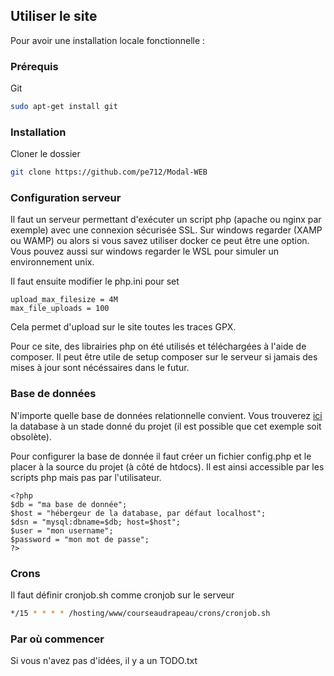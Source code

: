 ## Utiliser le site

Pour avoir une installation locale fonctionnelle :

### Prérequis

Git
```sh
sudo apt-get install git
```

### Installation
 
Cloner le dossier
```sh
git clone https://github.com/pe712/Modal-WEB
```


### Configuration serveur
Il faut un serveur permettant d'exécuter un script php (apache ou nginx par exemple) avec une connexion sécurisée SSL. Sur windows regarder (XAMP ou WAMP) ou alors si vous savez utiliser docker ce peut être une option. Vous pouvez aussi sur windows regarder le WSL pour simuler un environnement unix.

Il faut ensuite modifier le php.ini pour set 

    upload_max_filesize = 4M 
    max_file_uploads = 100

Cela permet d'upload sur le site toutes les traces GPX.

Pour ce site, des librairies php on été utilisés et téléchargées à l'aide de composer. Il peut être utile de setup composer sur le serveur si jamais des mises à jour sont nécéssaires dans le futur.


### Base de données
N'importe quelle base de données relationnelle convient.
Vous trouverez [ici](https://pe712.github.io/course-Bordeaux-X/media/courseaudrapeau.sql) la database à un stade donné du projet (il est possible que cet exemple soit obsolète).

Pour configurer la base de donnée il faut créer un fichier config.php et le placer à la source du projet (à côté de htdocs). Il est ainsi accessible par les scripts php mais pas par l'utilisateur.

    <?php
    $db = "ma base de donnée";
    $host = "hébergeur de la database, par défaut localhost";
    $dsn = "mysql:dbname=$db; host=$host";
    $user = "mon username";
    $password = "mon mot de passe";
    ?>

### Crons
Il faut définir cronjob.sh comme cronjob sur le serveur
```sh
*/15 * * * * /hosting/www/courseaudrapeau/crons/cronjob.sh
```

### Par où commencer
Si vous n'avez pas d'idées, il y a un TODO.txt